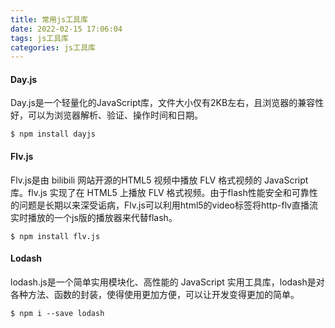 ```yaml
---
title: 常用js工具库
date: 2022-02-15 17:06:04
tags: js工具库
categories: js工具库
---
```


#### Day.js

Day.js是一个轻量化的JavaScript库，文件大小仅有2KB左右，且浏览器的兼容性好，可以为浏览器解析、验证、操作时间和日期。

```shell
$ npm install dayjs
```

#### Flv.js

Flv.js是由 bilibili 网站开源的HTML5 视频中播放 FLV 格式视频的 JavaScript 库。flv.js 实现了在 HTML5 上播放 FLV 格式视频。由于flash性能安全和可靠性的问题是长期以来深受诟病，Flv.js可以利用html5的video标签将http-flv直播流实时播放的一个js版的播放器来代替flash。

```shell
$ npm install flv.js
```

#### Lodash

lodash.js是一个简单实用模块化、高性能的 JavaScript 实用工具库，lodash是对各种方法、函数的封装，使得使用更加方便，可以让开发变得更加的简单。

```shell
$ npm i --save lodash
```